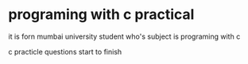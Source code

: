 
# programing with c  practical

it is forn mumbai university student who's subject is programing with c

c practicle questions 
start to finish
